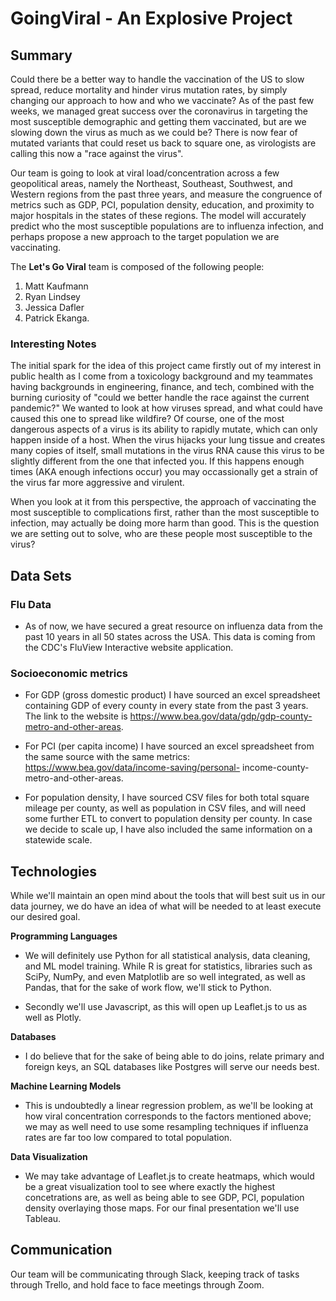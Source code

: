 # GoingViral - An Explosive Project

## Summary

Could there be a better way to handle the vaccination of the US to slow spread, reduce mortality and hinder virus mutation rates, by simply changing our 
approach to how and who we vaccinate? As of the past few weeks, we managed great success over the coronavirus in targeting the most susceptible demographic
and getting them vaccinated, but are we slowing down the virus as much as we could be? There is now fear of mutated variants that could reset us back to square
one, as virologists are calling this now a "race against the virus". 

Our team is going to look at viral load/concentration across a few geopolitical areas, namely the Northeast, Southeast, Southwest, and Western regions from the past
three years, and measure the congruence of metrics such as GDP, PCI, population density, education, and proximity to major hospitals in the states of these regions. 
The model will accurately predict who the most susceptible populations are to influenza infection, and perhaps propose a new approach to the target population we are vaccinating.

The **Let's Go Viral** team is composed of the following people:
1. Matt Kaufmann
2. Ryan Lindsey
3. Jessica Dafler
4. Patrick Ekanga.

### Interesting Notes

The initial spark for the idea of this project came firstly out of my interest in public health as I come from a toxicology background and my teammates having 
backgrounds in engineering, finance, and tech, combined with the burning curiosity of "could we better handle the race against the current pandemic?" We wanted to 
look at how viruses spread, and what could have caused this one to spread like wildfire? Of course, one of the most dangerous aspects of a virus is its ability to 
rapidly mutate, which can only happen inside of a host. When the virus hijacks your lung tissue and creates many copies of itself, small mutations in the virus RNA 
cause this virus to be slightly different from the one that infected you. If this happens enough times (AKA enough infections occur) you may occassionally get a 
strain of the virus far more aggressive and virulent.

When you look at it from this perspective, the approach of vaccinating the most susceptible to complications first, rather than the most susceptible to infection, 
may actually be doing more harm than good. This is the question we are setting out to solve, who are these people most susceptible to the virus?

## Data Sets

### Flu Data

+ As of now, we have secured a great resource on influenza data from the past 10 years in all 50 states across the USA. This data is coming from the CDC's FluView 
Interactive website application.

### Socioeconomic metrics

+  For GDP (gross domestic product) I have sourced an excel spreadsheet containing GDP of every county in every state from the past 3 years. The link to the website 
is https://www.bea.gov/data/gdp/gdp-county-metro-and-other-areas.

+ For PCI (per capita income) I have sourced an excel spreadsheet from the same source with the same metrics: https://www.bea.gov/data/income-saving/personal-
income-county-metro-and-other-areas.

+ For population density, I have sourced CSV files for both total square mileage per county, as well as population in CSV files, and will need some further ETL to
convert to population density per county. In case we decide to scale up, I have also included the same information on a statewide scale. 

## Technologies

While we'll maintain an open mind about the tools that will best suit us in our data journey, we do have an idea of what will be needed to at least execute our 
desired goal.

**Programming Languages**

+ We will definitely use Python for all statistical analysis, data cleaning, and ML model training. While R is great for statistics, libraries such as SciPy, NumPy,
and even Matplotlib are so well integrated, as well as Pandas, that for the sake of work flow, we'll stick to Python.

+ Secondly we'll use Javascript, as this will open up Leaflet.js to us as well as Plotly.

**Databases**

+ I do believe that for the sake of being able to do joins, relate primary and foreign keys, an SQL databases like Postgres will serve our needs best.

**Machine Learning Models**

+ This is undoubtedly a linear regression problem, as we'll be looking at how viral concentration corresponds to the factors mentioned above; we may as well
need to use some resampling techniques if influenza rates are far too low compared to total population.

**Data Visualization**

+ We may take advantage of Leaflet.js to create heatmaps, which would be a great visualization tool to see where exactly the highest concetrations are, as well
as being able to see GDP, PCI, population density overlaying those maps. For our final presentation we'll use Tableau.

## Communication

Our team will be communicating through Slack, keeping track of tasks through Trello, and hold face to face meetings through Zoom.

